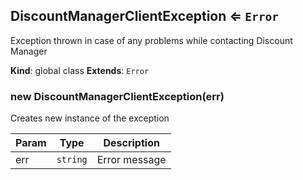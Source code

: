 <a name="DiscountManagerClientException"></a>

## DiscountManagerClientException ⇐ <code>Error</code>

Exception thrown in case of any problems while contacting Discount Manager

**Kind**: global class
**Extends**: <code>Error</code>
<a name="new_DiscountManagerClientException_new"></a>

### new DiscountManagerClientException(err)

Creates new instance of the exception

| Param | Type                | Description   |
| ----- | ------------------- | ------------- |
| err   | <code>string</code> | Error message |
